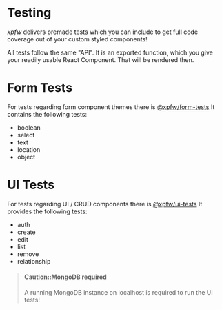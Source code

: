# Testing

*xpfw* delivers premade tests which you can include to get full code coverage out of your custom styled components!

All tests follow the same "API". It is an exported function, which you give your readily usable React Component. That will be rendered then.

# Form Tests
For tests regarding form component themes there is [@xpfw/form-tests](https://github.com/xpfw/xpfw/packages/xpfw-form-tests/)
It contains the following tests:
- boolean
- select
- text
- location
- object

# UI Tests
For tests regarding UI / CRUD components there is [@xpfw/ui-tests](https://github.com/xpfw/xpfw/packages/xpfw-ui-tests/)
It provides the following tests:
- auth
- create
- edit
- list
- remove
- relationship

> #### Caution::MongoDB required
>
> A running MongoDB instance on localhost is required to run the UI tests!
